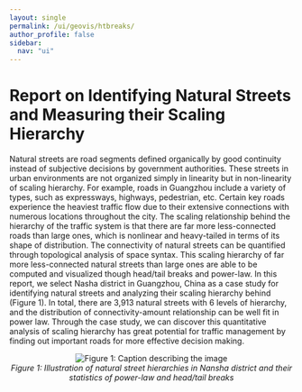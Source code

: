 ```yaml
---
layout: single
permalink: /ui/geovis/htbreaks/
author_profile: false
sidebar:
  nav: "ui"
---
```


# Report on Identifying Natural Streets and Measuring their Scaling Hierarchy
Natural streets are road segments defined organically by good continuity instead of subjective decisions by government authorities. These streets in urban environments are not organized simply in linearity but in non-linearity of scaling hierarchy. For example, roads in Guangzhou include a variety of types, such as expressways, highways, pedestrian, etc. Certain key roads experience the heaviest traffic flow due to their extensive connections with numerous locations throughout the city. The scaling relationship behind the hierarchy of the traffic system is that there are far more less-connected roads than large ones, which is nonlinear and heavy-tailed in terms of its shape of distribution. The connectivity of natural streets can be quantified through topological analysis of space syntax. This scaling hierarchy of far more less-connected natural streets than large ones are able to be computed and visualized though head/tail breaks and power-law. In this report, we select Nasha district in Guangzhou, China as a case study for identifying natural streets and analyzing their scaling hierarchy behind (Figure 1). In total, there are 3,913 natural streets with 6 levels of hierarchy, and the distribution of connectivity-amount relationship can be well fit in power law. Through the case study, we can discover this quantitative analysis of scaling hierarchy has great potential for traffic management by finding out important roads for more effective decision making. 

<p align="center">
  <img src="{{ 'assets/images/HTBFig1.png' | relative_url }}" alt="Figure 1: Caption describing the image">
  <br>
  <em>Figure 1: Illustration of natural street hierarchies in Nansha district and their statistics of power-law and head/tail breaks</em>
</p>


